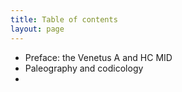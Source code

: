 ```yaml
---
title: Table of contents
layout: page
---
```




- Preface:  the Venetus A and HC MID
- Paleography and codicology
- 
